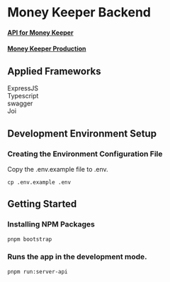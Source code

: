 # Money Keeper Backend

#### [API for Money Keeper](https://github.com/Enigma-Laboratory/money-keeper)

#### [Money Keeper Production](https://money-keeper-dev.onrender.com)

## Applied Frameworks

ExpressJS\
Typescript\
swagger\
Joi

## Development Environment Setup

### Creating the Environment Configuration File

Copy the .env.example file to .env.

```console
cp .env.example .env
```

## Getting Started

### Installing NPM Packages

```console
pnpm bootstrap
```

### Runs the app in the development mode.

```console
pnpm run:server-api
```
